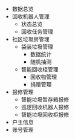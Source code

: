 - 数据总览
- 回收机器人管理
	- 状态总览
	- 回收任务管理
- 社区垃圾房管理
	- 袋装垃圾管理
		- 数据统计
		- 随机抽测
	- 智能回收柜管理
		- 回收物管理
		- 捐赠管理
- 报修管理
	- 智能垃圾暂存箱报修
	- 巡逻回收机器人报修
	- 智能垃圾回收柜报修
- 户主信息
- 账号管理